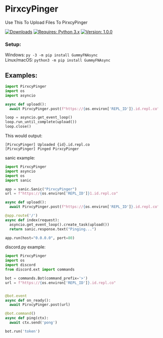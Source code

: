 # PirxcyPinger
Use This To Upload Files To PirxcyPinger

[![Downloads](https://pepy.tech/badge/PirxcyPinger)](https://pepy.tech/project/PirxcyPinger)
[![Requires: Python 3.x](https://img.shields.io/pypi/pyversions/PirxcyPinger.svg)](https://pypi.org/project/PirxcyPinger/)
[![Version: 1.0.0](https://img.shields.io/pypi/v/PirxcyPinger.svg)](https://pypi.org/project/PirxcyPinger/)

### Setup:
Windows: ``py -3 -m pip install GummyFNAsync``<br>
Linux/macOS: ``python3 -m pip install GummyFNAsync``

## Examples:
```python
import PirxcyPinger
import os
import asyncio

async def upload():
  await PirxcyPinger.post(f"https://{os.environ['REPL_ID']}.id.repl.co")

loop = asyncio.get_event_loop()
loop.run_until_complete(upload())
loop.close()
```

This would output:<br>
```
[PirxcyPinger] Uploaded {id}.id.repl.co
[PirxcyPinger] Pinged PirxcyPinger
```

sanic example:
```python
import PirxcyPinger
import asyncio
import os
import sanic

app = sanic.Sanic("PirxcyPinger")
url = f"https://{os.environ['REPL_ID']}1.id.repl.co"

async def upload():
  await PirxcyPinger.post(f"https://{os.environ['REPL_ID']}.id.repl.co")

@app.route('/')
async def index(request):
  asyncio.get_event_loop().create_task(upload())
  return sanic.response.text("Pinging...")

app.run(host="0.0.0.0", port=80)
```

discord.py example:
```python
import PirxcyPinger
import os
import discord
from discord.ext import commands

bot = commands.Bot(command_prefix='>')
url = f"https://{os.environ['REPL_ID']}.id.repl.co"


@bot.event
async def on_ready():
  await PirxcyPinger.post(url)

@bot.command()
async def ping(ctx):
  await ctx.send('pong')

bot.run('token')
```
